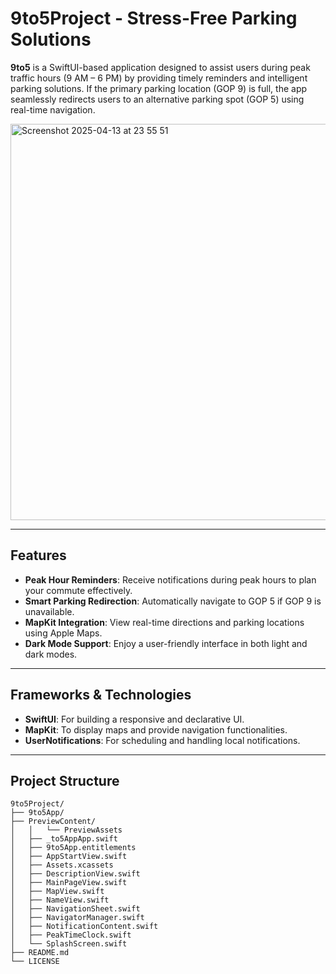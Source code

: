 # 9to5Project - Stress-Free Parking Solutions

**9to5** is a SwiftUI-based application designed to assist users during peak traffic hours (9 AM – 6 PM) by providing timely reminders and intelligent parking solutions. If the primary parking location (GOP 9) is full, the app seamlessly redirects users to an alternative parking spot (GOP 5) using real-time navigation.

<img width="634" alt="Screenshot 2025-04-13 at 23 55 51" src="https://github.com/user-attachments/assets/25671a84-84b2-4480-9a21-730e1ca4ae9b" />

---

## Features

- **Peak Hour Reminders**: Receive notifications during peak hours to plan your commute effectively.
- **Smart Parking Redirection**: Automatically navigate to GOP 5 if GOP 9 is unavailable.
- **MapKit Integration**: View real-time directions and parking locations using Apple Maps.
- **Dark Mode Support**: Enjoy a user-friendly interface in both light and dark modes.

---

## Frameworks & Technologies

- **SwiftUI**: For building a responsive and declarative UI.
- **MapKit**: To display maps and provide navigation functionalities.
- **UserNotifications**: For scheduling and handling local notifications.

---

## Project Structure

```plaintext
9to5Project/
├── 9to5App/
├── PreviewContent/
│   │   └── PreviewAssets
│   ├── _to5AppApp.swift
│   ├── 9to5App.entitlements
│   ├── AppStartView.swift
│   ├── Assets.xcassets
│   ├── DescriptionView.swift
│   ├── MainPageView.swift
│   ├── MapView.swift
│   ├── NameView.swift
│   ├── NavigationSheet.swift
│   ├── NavigatorManager.swift
│   ├── NotificationContent.swift
│   ├── PeakTimeClock.swift
│   └── SplashScreen.swift
├── README.md
└── LICENSE
